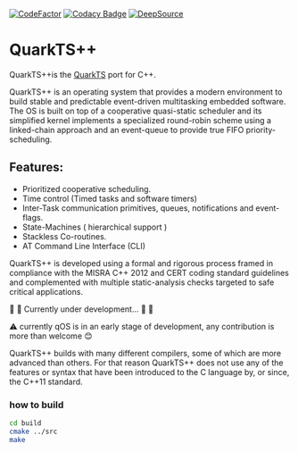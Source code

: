[![CodeFactor](https://www.codefactor.io/repository/github/kmilo17pet/quarkts-cpp/badge)](https://www.codefactor.io/repository/github/kmilo17pet/quarkts-cpp)
[![Codacy Badge](https://app.codacy.com/project/badge/Grade/b3d75b3d6e2c4733ab87fd8bab6f4dea)](https://app.codacy.com/gh/kmilo17pet/QuarkTS-cpp/dashboard?utm_source=gh&utm_medium=referral&utm_content=&utm_campaign=Badge_grade)
[![DeepSource](https://deepsource.io/gh/kmilo17pet/QuarkTS-cpp.svg/?label=active+issues&show_trend=true&token=MlFRbA4h9mtWn6ZQC_UD8aYZ)](https://deepsource.io/gh/kmilo17pet/QuarkTS-cpp/?ref=repository-badge)

# QuarkTS++

QuarkTS++is the [QuarkTS](https://github.com/kmilo17pet/QuarkTS) port for C++.

QuarkTS++ is an operating system that provides a modern environment to build stable and predictable event-driven multitasking embedded software. The OS is built on top of a cooperative quasi-static scheduler and its simplified kernel implements a specialized round-robin scheme using a linked-chain approach and an event-queue to provide true FIFO priority-scheduling.

## Features:

-   Prioritized cooperative scheduling.
-   Time control (Timed tasks and software timers)
-   Inter-Task communication primitives, queues, notifications and event-flags.
-   State-Machines ( hierarchical support )
-   Stackless Co-routines.
-   AT Command Line Interface (CLI)

QuarkTS++ is developed using a formal and rigorous process framed in compliance with the MISRA C++ 2012 and CERT coding standard guidelines and complemented with multiple static-analysis checks targeted to safe critical applications.


 :construction: :construction_worker: Currently under development... :construction_worker: :construction:

:warning: currently qOS is in an early stage of development, any contribution is more than welcome :blush:

QuarkTS++ builds with many different compilers, some of which are more advanced than others. For that reason QuarkTS++ does not use any of the features or syntax that have been introduced to the C language by, or since, the C++11 standard.

### how to build

  
```sh
cd build
cmake ../src
make
```